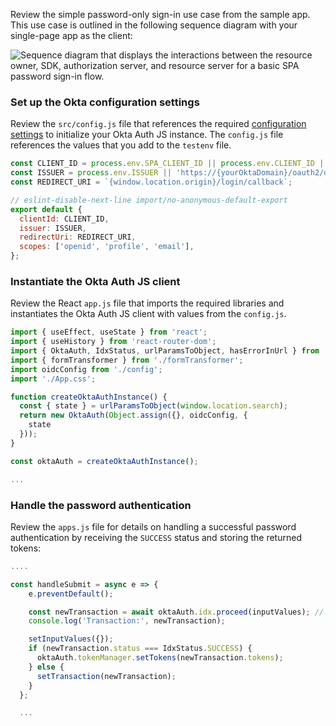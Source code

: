 Review the simple password-only sign-in use case from the sample app. This use case is outlined in the following sequence diagram with your single-page app as the client:

<div class="full">

![Sequence diagram that displays the interactions between the resource owner, SDK, authorization server, and resource server for a basic SPA password sign-in flow.](/img/oie-embedded-sdk/password-only-spa-authjs-flow.svg)

</div>

### Set up the Okta configuration settings

Review the `src/config.js` file that references the required [configuration settings](#app-integration-settings) to initialize your Okta Auth JS instance. The `config.js` file references the values that you add to the `testenv` file.

```JavaScript
const CLIENT_ID = process.env.SPA_CLIENT_ID || process.env.CLIENT_ID || '{clientId}';
const ISSUER = process.env.ISSUER || 'https://{yourOktaDomain}/oauth2/default';
const REDIRECT_URI = `{window.location.origin}/login/callback`;

// eslint-disable-next-line import/no-anonymous-default-export
export default {
  clientId: CLIENT_ID,
  issuer: ISSUER,
  redirectUri: REDIRECT_URI,
  scopes: ['openid', 'profile', 'email'],
};
```

### Instantiate the Okta Auth JS client

Review the React `app.js` file that imports the required libraries and instantiates the Okta Auth JS client with values from the `config.js`.

```JavaScript
import { useEffect, useState } from 'react';
import { useHistory } from 'react-router-dom';
import { OktaAuth, IdxStatus, urlParamsToObject, hasErrorInUrl } from '@okta/okta-auth-js';
import { formTransformer } from './formTransformer';
import oidcConfig from './config';
import './App.css';

function createOktaAuthInstance() {
  const { state } = urlParamsToObject(window.location.search);
  return new OktaAuth(Object.assign({}, oidcConfig, {
    state
  }));
}

const oktaAuth = createOktaAuthInstance();

...
```

### Handle the password authentication

Review the `apps.js` file for details on handling a successful password authentication by receiving the `SUCCESS` status and storing the returned tokens:

```JavaScript
....

const handleSubmit = async e => {
    e.preventDefault();

    const newTransaction = await oktaAuth.idx.proceed(inputValues); // inputValues = username, password
    console.log('Transaction:', newTransaction);

    setInputValues({});
    if (newTransaction.status === IdxStatus.SUCCESS) {
      oktaAuth.tokenManager.setTokens(newTransaction.tokens);
    } else {
      setTransaction(newTransaction);
    }
  };

  ...
  ```
